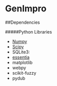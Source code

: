 # GenImpro

##Dependencies

#####Python Libraries


- [Numpy](http://www.numpy.org/)
- [Scipy](http://scipy.org)
- SQLite3: 
- [essentia](http://essentia.upf.edu)
- matplotlib
- webpy
- scikit-fuzzy
- pydub

